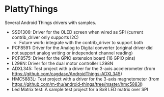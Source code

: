 # PlattyThings
Several Android Things drivers with samples.

* SSD1306: Driver for the OLED screen when wired as SPI (current contrib_driver only supports I2C)
  * Future work: integrate with the contrib_driver to support both
* PCF8591: Driver for the Analog to Digital converter (original driver did not support analog writing or independent channel reading)
* PCF8575: Driver for the GPIO extension board (16 GPIO pins)
* L298N: Driver for the dual motor controller L298N
* ADXL345: Test project with a driver for the 3-axis accelerometer (from https://github.com/cagdasc/AndroidThings-ADXL345)
* HMC5883L: Test project with a driver for the 3-axis magnetometer (from https://github.com/m-thu/android-things/tree/master/hmc5883l)
* Led Matrix test: A sample test project for a 8x8 LED matrix over SPI
 
